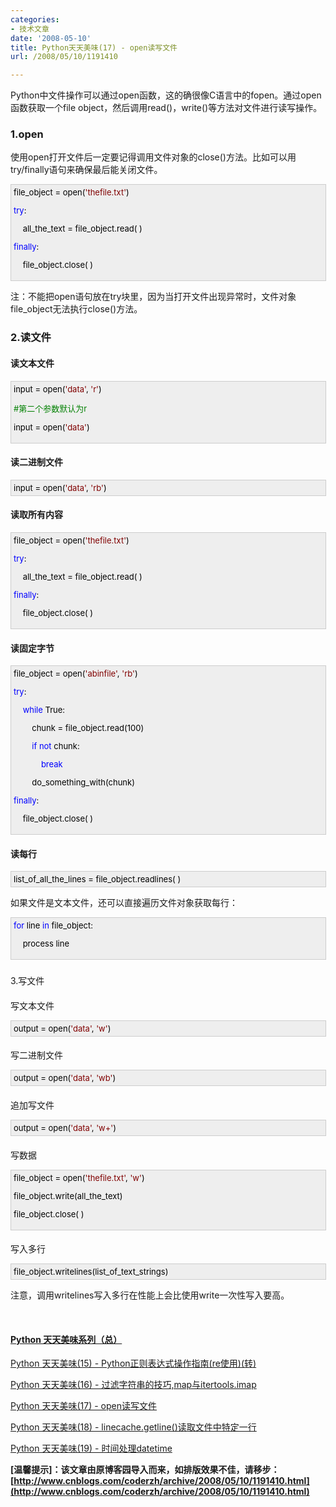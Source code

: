 ```yaml
---
categories:
- 技术文章
date: '2008-05-10'
title: Python天天美味(17) - open读写文件
url: /2008/05/10/1191410

---
```



Python中文件操作可以通过open函数，这的确很像C语言中的fopen。通过open函数获取一个file object，然后调用read()，write()等方法对文件进行读写操作。

### 1.open

使用open打开文件后一定要记得调用文件对象的close()方法。比如可以用try/finally语句来确保最后能关闭文件。

<div style="border: 1px solid #cccccc; padding: 4px 5px 4px 4px; background-color: #eeeeee; font-size: 13px; width: 98%;"><span style="color: #000000;">file_object&nbsp;</span><span style="color: #000000;">=</span><span style="color: #000000;">&nbsp;open(</span><span style="color: #800000;">'</span><span style="color: #800000;">thefile.txt</span><span style="color: #800000;">'</span><span style="color: #000000;">)

</span><span style="color: #0000ff;">try</span><span style="color: #000000;">:

&nbsp;&nbsp;&nbsp;&nbsp;all_the_text&nbsp;</span><span style="color: #000000;">=</span><span style="color: #000000;">&nbsp;file_object.read(&nbsp;)

</span><span style="color: #0000ff;">finally</span><span style="color: #000000;">:

&nbsp;&nbsp;&nbsp;&nbsp;file_object.close(&nbsp;)</span></div>

注：不能把open语句放在try块里，因为当打开文件出现异常时，文件对象file_object无法执行close()方法。

### 2.读文件

#### 读文本文件

<div style="border: 1px solid #cccccc; padding: 4px 5px 4px 4px; background-color: #eeeeee; font-size: 13px; width: 98%;"><span style="color: #000000;">input&nbsp;</span><span style="color: #000000;">=</span><span style="color: #000000;">&nbsp;open(</span><span style="color: #800000;">'</span><span style="color: #800000;">data</span><span style="color: #800000;">'</span><span style="color: #000000;">,&nbsp;</span><span style="color: #800000;">'</span><span style="color: #800000;">r</span><span style="color: #800000;">'</span><span style="color: #000000;">)

</span><span style="color: #008000;">#</span><span style="color: #008000;">第二个参数默认为r</span><span style="color: #008000;">

</span><span style="color: #000000;">input&nbsp;</span><span style="color: #000000;">=</span><span style="color: #000000;">&nbsp;open(</span><span style="color: #800000;">'</span><span style="color: #800000;">data</span><span style="color: #800000;">'</span><span style="color: #000000;">)

</span></div>

#### 读二进制文件

<div style="border: 1px solid #cccccc; padding: 4px 5px 4px 4px; background-color: #eeeeee; font-size: 13px; width: 98%;"><span style="color: #000000;">input&nbsp;</span><span style="color: #000000;">=</span><span style="color: #000000;">&nbsp;open(</span><span style="color: #800000;">'</span><span style="color: #800000;">data</span><span style="color: #800000;">'</span><span style="color: #000000;">,&nbsp;</span><span style="color: #800000;">'</span><span style="color: #800000;">rb</span><span style="color: #800000;">'</span><span style="color: #000000;">)</span></div>

#### 读取所有内容

<div style="border: 1px solid #cccccc; padding: 4px 5px 4px 4px; background-color: #eeeeee; font-size: 13px; width: 98%;"><span style="color: #000000;">file_object&nbsp;</span><span style="color: #000000;">=</span><span style="color: #000000;">&nbsp;open(</span><span style="color: #800000;">'</span><span style="color: #800000;">thefile.txt</span><span style="color: #800000;">'</span><span style="color: #000000;">)

</span><span style="color: #0000ff;">try</span><span style="color: #000000;">:

&nbsp;&nbsp;&nbsp;&nbsp;all_the_text&nbsp;</span><span style="color: #000000;">=</span><span style="color: #000000;">&nbsp;file_object.read(&nbsp;)

</span><span style="color: #0000ff;">finally</span><span style="color: #000000;">:

&nbsp;&nbsp;&nbsp;&nbsp;file_object.close(&nbsp;)</span></div>

#### 读固定字节

<div style="border: 1px solid #cccccc; padding: 4px 5px 4px 4px; background-color: #eeeeee; font-size: 13px; width: 98%;"><span style="color: #000000;">file_object&nbsp;</span><span style="color: #000000;">=</span><span style="color: #000000;">&nbsp;open(</span><span style="color: #800000;">'</span><span style="color: #800000;">abinfile</span><span style="color: #800000;">'</span><span style="color: #000000;">,&nbsp;</span><span style="color: #800000;">'</span><span style="color: #800000;">rb</span><span style="color: #800000;">'</span><span style="color: #000000;">)

</span><span style="color: #0000ff;">try</span><span style="color: #000000;">:

&nbsp;&nbsp;&nbsp;&nbsp;</span><span style="color: #0000ff;">while</span><span style="color: #000000;">&nbsp;True:

&nbsp;&nbsp;&nbsp;&nbsp;&nbsp;&nbsp;&nbsp;&nbsp;chunk&nbsp;</span><span style="color: #000000;">=</span><span style="color: #000000;">&nbsp;file_object.read(</span><span style="color: #000000;">100</span><span style="color: #000000;">)

&nbsp;&nbsp;&nbsp;&nbsp;&nbsp;&nbsp;&nbsp;&nbsp;</span><span style="color: #0000ff;">if</span><span style="color: #000000;">&nbsp;</span><span style="color: #0000ff;">not</span><span style="color: #000000;">&nbsp;chunk:

&nbsp;&nbsp;&nbsp;&nbsp;&nbsp;&nbsp;&nbsp;&nbsp;&nbsp;&nbsp;&nbsp;&nbsp;</span><span style="color: #0000ff;">break</span><span style="color: #000000;">

&nbsp;&nbsp;&nbsp;&nbsp;&nbsp;&nbsp;&nbsp;&nbsp;do_something_with(chunk)

</span><span style="color: #0000ff;">finally</span><span style="color: #000000;">:

&nbsp;&nbsp;&nbsp;&nbsp;file_object.close(&nbsp;)</span></div>

#### 读每行

<div style="border: 1px solid #cccccc; padding: 4px 5px 4px 4px; background-color: #eeeeee; font-size: 13px; width: 98%;"><span style="color: #000000;">list_of_all_the_lines&nbsp;</span><span style="color: #000000;">=</span><span style="color: #000000;">&nbsp;file_object.readlines(&nbsp;)</span></div>

如果文件是文本文件，还可以直接遍历文件对象获取每行：

<div style="border: 1px solid #cccccc; padding: 4px 5px 4px 4px; background-color: #eeeeee; font-size: 13px; width: 98%;"><span style="color: #0000ff;">for</span><span style="color: #000000;">&nbsp;line&nbsp;</span><span style="color: #0000ff;">in</span><span style="color: #000000;">&nbsp;file_object:

&nbsp;&nbsp;&nbsp;&nbsp;process&nbsp;line</span></div>

### 
3.写文件

#### 
写文本文件

<div style="border: 1px solid #cccccc; padding: 4px 5px 4px 4px; background-color: #eeeeee; font-size: 13px; width: 98%;"><span style="color: #000000;">output&nbsp;</span><span style="color: #000000;">=</span><span style="color: #000000;">&nbsp;open(</span><span style="color: #800000;">'</span><span style="color: #800000;">data</span><span style="color: #800000;">'</span><span style="color: #000000;">,&nbsp;</span><span style="color: #800000;">'</span><span style="color: #800000;">w</span><span style="color: #800000;">'</span><span style="color: #000000;">)</span></div>

#### 
写二进制文件

<div style="border: 1px solid #cccccc; padding: 4px 5px 4px 4px; background-color: #eeeeee; font-size: 13px; width: 98%;"><span style="color: #000000;">output&nbsp;</span><span style="color: #000000;">=</span><span style="color: #000000;">&nbsp;open(</span><span style="color: #800000;">'</span><span style="color: #800000;">data</span><span style="color: #800000;">'</span><span style="color: #000000;">,&nbsp;</span><span style="color: #800000;">'</span><span style="color: #800000;">wb</span><span style="color: #800000;">'</span><span style="color: #000000;">)</span></div>

#### 
追加写文件

<div style="border: 1px solid #cccccc; padding: 4px 5px 4px 4px; background-color: #eeeeee; font-size: 13px; width: 98%;"><span style="color: #000000;">output&nbsp;</span><span style="color: #000000;">=</span><span style="color: #000000;">&nbsp;open(</span><span style="color: #800000;">'</span><span style="color: #800000;">data</span><span style="color: #800000;">'</span><span style="color: #000000;">,&nbsp;</span><span style="color: #800000;">'</span><span style="color: #800000;">w+</span><span style="color: #800000;">'</span><span style="color: #000000;">)</span></div>

#### 
写数据

<div style="border: 1px solid #cccccc; padding: 4px 5px 4px 4px; background-color: #eeeeee; font-size: 13px; width: 98%;"><span style="color: #000000;">file_object&nbsp;</span><span style="color: #000000;">=</span><span style="color: #000000;">&nbsp;open(</span><span style="color: #800000;">'</span><span style="color: #800000;">thefile.txt</span><span style="color: #800000;">'</span><span style="color: #000000;">,&nbsp;</span><span style="color: #800000;">'</span><span style="color: #800000;">w</span><span style="color: #800000;">'</span><span style="color: #000000;">)

file_object.write(all_the_text)

file_object.close(&nbsp;)</span></div>

#### 
写入多行

<div style="border: 1px solid #cccccc; padding: 4px 5px 4px 4px; background-color: #eeeeee; font-size: 13px; width: 98%;"><span style="color: #000000;">file_object.writelines(list_of_text_strings)</span></div>

注意，调用writelines写入多行在性能上会比使用write一次性写入要高。

&nbsp;

#### [Python  天天美味系列（总）](http://www.cnblogs.com/coderzh/archive/2008/07/08/pythoncookbook.html)

[Python    天天美味(15) - Python正则表达式操作指南(re使用)(转)](http://www.cnblogs.com/coderzh/archive/2008/05/06/1185755.html) &nbsp;
  
[Python    天天美味(16) - 过滤字符串的技巧,map与itertools.imap](http://www.cnblogs.com/coderzh/archive/2008/05/09/1190173.html) &nbsp;
  
[Python    天天美味(17) - open读写文件](http://www.cnblogs.com/coderzh/archive/2008/05/10/1191410.html) &nbsp;
  
[Python    天天美味(18) - linecache.getline()读取文件中特定一行](http://www.cnblogs.com/coderzh/archive/2008/05/10/1191641.html) &nbsp;
  
[Python    天天美味(19) - 时间处理datetime](http://www.cnblogs.com/coderzh/archive/2008/05/16/1201074.html) &nbsp;


**[温馨提示]：该文章由原博客园导入而来，如排版效果不佳，请移步：[http://www.cnblogs.com/coderzh/archive/2008/05/10/1191410.html](http://www.cnblogs.com/coderzh/archive/2008/05/10/1191410.html)**
